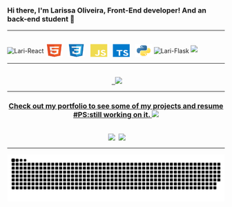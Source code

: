   ### Hi there, I'm Larissa Oliveira, Front-End developer! And an back-end student 👋
  <hr>
  
  <div align="center" style="display:inline"><br>
    <img align="center" alt="Lari-React" height="30" width="40"  src="https://cdn.jsdelivr.net/gh/devicons/devicon/icons/react/react-original.svg"> 
    <img align="center" alt="Lari-HTML" height="30" width="40" src="https://raw.githubusercontent.com/devicons/devicon/master/icons/html5/html5-original.svg">
    <img align="center" alt="Lari-CSS" height="30" width="40" src="https://raw.githubusercontent.com/devicons/devicon/master/icons/css3/css3-original.svg">
    <img align="center" alt="Lari-Js" height="30" width="40" src="https://raw.githubusercontent.com/devicons/devicon/master/icons/javascript/javascript-plain.svg">
    <img align="center" alt="Lari-Ts" height="30" width="40" src="https://raw.githubusercontent.com/devicons/devicon/master/icons/typescript/typescript-plain.svg">
    <img align="center" alt="Lari-Python" height="30" width="40" src="https://raw.githubusercontent.com/devicons/devicon/master/icons/python/python-original.svg">
    <img align="center" alt="Lari-Flask" height="30" width="40" src="https://cdn.jsdelivr.net/gh/devicons/devicon/icons/flask/flask-original.svg" />
  <img src="https://cdn.jsdelivr.net/gh/devicons/devicon/icons/nodejs/nodejs-original.svg" />

</div> <hr>
<div align="center"><br>
  <a href="https://github.com/larissakoliveira">
  <a href="https://larissa-portfolio.vercel.app/">
  <img height="180em" src="https://github-readme-stats.vercel.app/api?username=larissakoliveira&show_icons=true&theme=dracula&include_all_commits=true&count_private=true"/>
</div>
    <hr>
 <div align="center">
      <h3 text-align='center'> Check out my portfolio to see some of my projects and resume #PS:still working on it. <a href="https://larissa-portfolio.vercel.app/" target="_blank"><img src="https://badgen.net/badge/LARISSA/SITE-PORTFOLIO/purple?label=LARISSA" ></a>
 </h3>
   <br>
    <a href = "mailto:oliveir5uwm@gmail.com"><img src="https://img.shields.io/badge/-Gmail-%23333?style=for-the-badge&logo=gmail&logoColor=red" target="_blank"></a>
  <a href="https://www.linkedin.com/in/oliveir5/" ><img src="https://img.shields.io/badge/-LinkedIn-%230077B5?style=for-the-badge&logo=linkedin&logoColor=white" ></a><hr>
   
   ![Snake animation](https://github.com/larissakoliveira/larissakoliveira/blob/output/github-contribution-grid-snake.svg)
   
</div>
    
    
      
                                                                        
